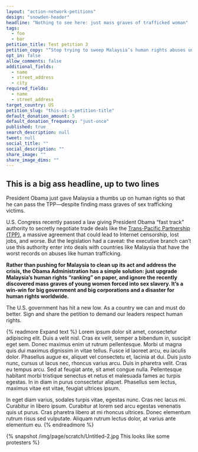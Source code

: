 ```yaml
---
layout: "action-network-petitions"
design: "snowden-header"
headline: "Nothing to see here: just mass graves of trafficked woman"
tags:
  - foo
  - bar
petition_title: Test petition 3
petition_copy: "“Stop trying to sweep Malaysia’s human rights abuses under the rug just to pass the dangerous Trans-Pacific Partnership (TPP).”"
opt_in: false
allow_comments: false
additional_fields:
  - name
  - street_address
  - city
required_fields:
  - name
  - street_address
target_country: US
petition_slug: "this-is-a-petition-title"
default_donation_amount: 5
default_donation_frequency: "just-once"
published: true
search_description: null
tweet: null
social_title: ""
social_description: ""
share_image: ""
share_image_dims: ""
---
```


## This is a big ass headline, up to two lines

President Obama just gave Malaysia a thumbs up on human rights so that he can pass the TPP—despite finding mass graves of sex trafficking victims.

U.S. Congress recently passed a law giving President Obama “fast track” authority to secretly negotiate trade deals like the [Trans-Pacific Partnership (TPP)][00], a massive agreement that could lead to Internet censorship, lost jobs, and worse. But the legislation had a caveat: the executive branch can’t use this authority enter into deals with countries like Malaysia that have the worst records on abuses like human trafficking.

**Rather than pushing for Malaysia to clean up its act and address the crisis, the Obama Administration has a simple solution: just upgrade Malaysia’s human rights “ranking” on paper, and ignore the recently discovered mass graves of young women forced into sex slavery. It’s a win-win for big government and big corporations and a disaster for human rights worldwide.**

The U.S. government has hit a new low. As a country we can and must do better. Sign and share the petition to demand our leaders respect human rights.

{% readmore Expand text %}
Lorem ipsum dolor sit amet, consectetur adipiscing elit. Duis a velit nisl. Cras ex velit, semper a bibendum in, suscipit eget sem. Donec maximus enim ut rutrum pellentesque. Morbi ut magna quis dui maximus dignissim in vitae tellus. Fusce id laoreet arcu, eu iaculis dolor. Phasellus augue ex, aliquet vel consectetu et, lacinia at dui. Duis justo nunc, cursus ut lacus nec, rhoncus varius arcu. Duis in pharetra velit. Cras eu tempus arcu. Sed at feugiat ante, sit amet congue nulla. Pellentesque habitant morbi tristique senectus et netus et malesuada fames ac turpis egestas. In in diam in purus consectetur aliquet. Phasellus sem lectus, maximus vitae est vitae, feugiat ultrices ipsum.

In eget diam varius, sodales turpis vitae, egestas nunc. Cras nec lacus mi. Curabitur in libero ipsum. Curabitur at lorem sed arcu egestas venenatis quis ut purus. Cras pharetra libero at mi rhoncus ultrices. Donec elementum rutrum risus sed vulputate. Aliquam rutrum lectus dolor, at varius ante elementum eu.
{% endreadmore %}

{% snapshot /img/page/scratch/Untitled-2.jpg This looks like some protesters %}


[00]: http://readthetpp.com
